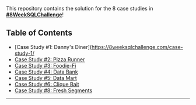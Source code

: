 This repository contains the solution for the 8 case studies in **[#8WeekSQLChallenge](https://8weeksqlchallenge.com)**!

## Table of Contents 
- [Case Study #1: Danny's Diner](https://8weeksqlchallenge.com/case-study-1/
- [Case Study #2: Pizza Runner](#case-study-2-pizza-runner)
- [Case Study #3: Foodie-Fi](#case-study-3-foodie-fi)
- [Case Study #4: Data Bank](#case-study-4-data-bank)
- [Case Study #5: Data Mart](#case-study-5-data-mart)
- [Case Study #6: Clique Bait](#case-study-6-clique-bait)
- [Case Study #8: Fresh Segments](#case-study-8-fresh-segments)

***
